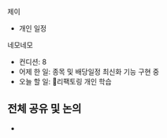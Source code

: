 
제이
- 개인 일정

네모네모
- 컨디션: 8
- 어제 한 일: 종목  및 배당일정 최신화 기능 구현 중
- 오늘 할 일: 리팩토링 개인 학습

## 전체 공유 및 논의
- 
